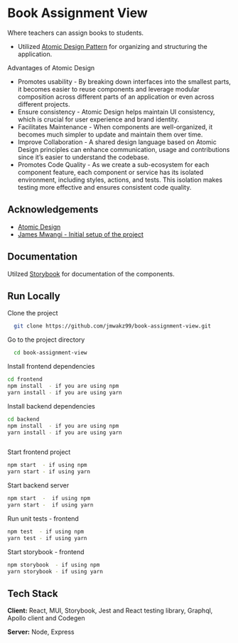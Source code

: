 # Book Assignment View

Where teachers can assign books to students.

- Utilized [Atomic Design Pattern](https://bradfrost.com/) for organizing and structuring the application.

Advantages of Atomic Design

- Promotes usability - By breaking down interfaces into the smallest parts, it becomes easier to reuse components and leverage modular composition across different parts of an application or even across different projects.
- Ensure consistency - Atomic Design helps maintain UI consistency, which is crucial for user experience and brand identity.
- Facilitates Maintenance - When components are well-organized, it becomes much simpler to update and maintain them over time.
- Improve Collaboration - A shared design language based on Atomic Design principles can enhance communication, usage and contributions since it’s easier to understand the codebase.
- Promotes Code Quality - As we create a sub-ecosystem for each component feature, each component or service has its isolated environment, including styles, actions, and tests. This isolation makes testing more effective and ensures consistent code quality.

## Acknowledgements

- [Atomic Design](https://bradfrost.com/)
- [James Mwangi - Initial setup of the project](https://github.com/jamesmwangi55)

## Documentation

Utilzed [Storybook](https://storybook.js.org/) for documentation of the components.

## Run Locally

Clone the project

```bash
  git clone https://github.com/jmwakz99/book-assignment-view.git

```

Go to the project directory

```bash
  cd book-assignment-view
```

Install frontend dependencies

```bash
cd frontend
npm install  - if you are using npm
yarn install - if you are using yarn


```

Install backend dependencies

```bash
cd backend
npm install  - if you are using npm
yarn install - if you are using yarn



```

Start frontend project

```bash
npm start  - if using npm
yarn start - if using yarn

```

Start backend server

```bash
npm start  -  if using npm
yarn start -  if using yarn

```

Run unit tests - frontend

```bash
npm test  - if using npm
yarn test - if using yarn

```

Start storybook - frontend

```bash
npm storybook  - if using npm
yarn storybook - if using yarn

```

## Tech Stack

**Client:** React, MUI, Storybook, Jest and React testing library, Graphql, Apollo client and Codegen

**Server:** Node, Express
